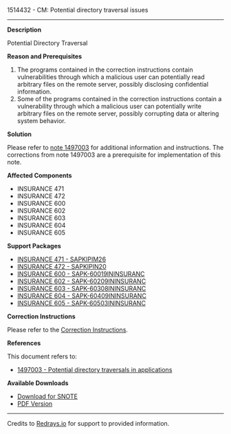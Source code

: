 1514432 - CM: Potential directory traversal issues

---

**Description**

Potential Directory Traversal

**Reason and Prerequisites**

1. The programs contained in the correction instructions contain vulnerabilities through which a malicious user can potentially read arbitrary files on the remote server, possibly disclosing confidential information.
2. Some of the programs contained in the correction instructions contain a vulnerability through which a malicious user can potentially write arbitrary files on the remote server, possibly corrupting data or altering system behavior.

**Solution**

Please refer to [note 1497003](https://me.sap.com/notes/1497003) for additional information and instructions. The corrections from note 1497003 are a prerequisite for implementation of this note.

**Affected Components**

- INSURANCE 471
- INSURANCE 472
- INSURANCE 600
- INSURANCE 602
- INSURANCE 603
- INSURANCE 604
- INSURANCE 605

**Support Packages**

- [INSURANCE 471 - SAPKIPIM26](https://me.sap.com/supportpackage/SAPKIPIM26)
- [INSURANCE 472 - SAPKIPIN20](https://me.sap.com/supportpackage/SAPKIPIN20)
- [INSURANCE 600 - SAPK-60019ININSURANC](https://me.sap.com/supportpackage/SAPK-60019ININSURANC)
- [INSURANCE 602 - SAPK-60209ININSURANC](https://me.sap.com/supportpackage/SAPK-60209ININSURANC)
- [INSURANCE 603 - SAPK-60308ININSURANC](https://me.sap.com/supportpackage/SAPK-60308ININSURANC)
- [INSURANCE 604 - SAPK-60409ININSURANC](https://me.sap.com/supportpackage/SAPK-60409ININSURANC)
- [INSURANCE 605 - SAPK-60503ININSURANC](https://me.sap.com/supportpackage/SAPK-60503ININSURANC)

**Correction Instructions**

Please refer to the [Correction Instructions](https://me.sap.com/corrins/0001514432/21).

**References**

This document refers to:
- [1497003 - Potential directory traversals in applications](https://me.sap.com/notes/1497003)

**Available Downloads**

- [Download for SNOTE](https://notesdownloads.sap.com/note/0040000008975702017)
- [PDF Version](https://userapps.support.sap.com/sap/support/sfm/notes/print/0001514432?language=en-US&token=F597F3E2C2A26BC3AE704034FF788E89)

---

Credits to [Redrays.io](https://redrays.io) for support to provided information.